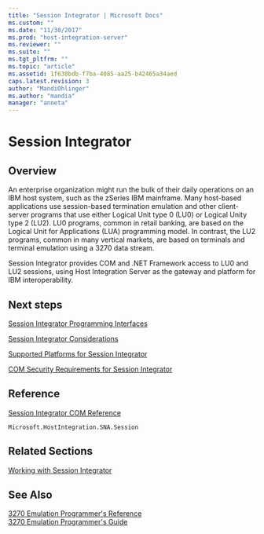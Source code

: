 ```yaml
---
title: "Session Integrator | Microsoft Docs"
ms.custom: ""
ms.date: "11/30/2017"
ms.prod: "host-integration-server"
ms.reviewer: ""
ms.suite: ""
ms.tgt_pltfrm: ""
ms.topic: "article"
ms.assetid: 1f638bdb-f7ba-4085-aa25-b42465a34aed
caps.latest.revision: 3
author: "MandiOhlinger"
ms.author: "mandia"
manager: "anneta"
---
```

# Session Integrator

## Overview
An enterprise organization might run the bulk of their daily operations on an IBM host system, such as the zSeries IBM mainframe. Many host-based applications use session-based termination emulation and other client-server programs that use either Logical Unit type 0 (LU0) or Logical Unity type 2 (LU2). LU0 programs, common in retail banking, are based on the Logical Unit for Applications (LUA) programming model. In contrast, the LU2 programs, common in many vertical markets, are based on terminals and terminal emulation using a 3270 data stream.  
  
 Session Integrator provides COM and .NET Framework access to LU0 and LU2 sessions, using Host Integration Server as the gateway and platform for IBM interoperability.  
  
## Next steps
 [Session Integrator Programming Interfaces](../core/session-integrator-programming-interfaces1.md)  
  
 [Session Integrator Considerations](../core/session-integrator-considerations1.md)  
  
 [Supported Platforms for Session Integrator](../core/supported-platforms-for-session-integrator2.md)  
  
 [COM Security Requirements for Session Integrator](../core/com-security-requirements-for-session-integrator1.md)  
  
## Reference  
 [Session Integrator COM Reference](./session-integrator-com-reference1.md)  
  
 `Microsoft.HostIntegration.SNA.Session`
  
## Related Sections  
 [Working with Session Integrator](../core/working-with-session-integrator1.md)  
  
## See Also  
 [3270 Emulation Programmer's Reference](./3270-emulation-programmer-s-reference2.md)   
 [3270 Emulation Programmer's Guide](../core/3270-emulation-programmer-s-guide1.md)